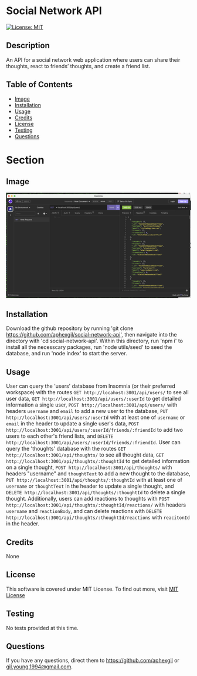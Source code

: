 # Social Network API

[![License: MIT](https://img.shields.io/badge/License-MIT-yellow.svg)](https://opensource.org/licenses/MIT)

## Description

An API for a social network web application where users can share their thoughts, react to friends’ thoughts, and create a friend list.

## Table of Contents

- [Image](#image)
- [Installation](#installation)
- [Usage](#usage)
- [Credits](#credits)
- [License](#license)
- [Testing](#testing)
- [Questions](#questions)

# Section

## Image

![Insomian Workspace](./public/social-media-api.png)

## Installation

Download the github repository by running 'git clone https://github.com/aphexgil/social-network-api', then navigate into the directory with 'cd social-network-api'. Within this directory, run 'npm i' to install all the necesscary packages, run 'node utils/seed' to seed the database, and run 'node index' to start the server.

## Usage

User can query the 'users' database from Insomnia (or their preferred workspace) with the routes
  `GET http://locahost:3001/api/users/` to see all user data, 
  `GET http://localhost:3001/api/users/:userId` to get  detailed information a single user,
  `POST http://localhost:3001/api/users/` with headers `username` and `email` to add a new user to the database,
  `PUT http://localhost:3001/api/users/:userId` with at least one of `username` or `email` in the header to update a single user's data,
  `POST http://localhost:3001/api/users/:userId/friends/:friendId` to add two users to each other's friend lists,
  and `DELETE http://localhost:3001/api/users/:userId/friends/:friendId`.
User can query the 'thoughts' database with the routes 
  `GET http://localhost:3001/api/thoughts/` to see all thought data,
  `GET http://localhost:3001/api/thoughts/:thoughtId` to get detailed information on a single thought,
  `POST http://localhost:3001/api/thoughts/` with headers "username" and `thoughtText` to add a new thought to the database,
  `PUT http://localhost:3001/api/thoughts/:thoughtId` with at least one of `username` or `thoughtText` in the header to update a single thought,
  and `DELETE http://localhost:3001/api/thoughts/:thoughtId` to delete a single thought.
Additionally, users can add reactions to thoughts with
  `POST http://localhost:3001/api/thoughts/:thoughtId/reactions/` with headers `username` and `reactionBody`,
  and can delete reactions with `DELETE http://localhost:3001/api/thoughts/:thoughtId/reactions` with `reacitonId` in the header. 

## Credits

None

## License

  This software is covered under MIT License. To find out more, visit [MIT License](https://opensource.org/licenses/MIT)

## Testing

No tests provided at this time.

## Questions

If you have any questions, direct them to https://github.com/aphexgil or gil.young.1994@gmail.com.
